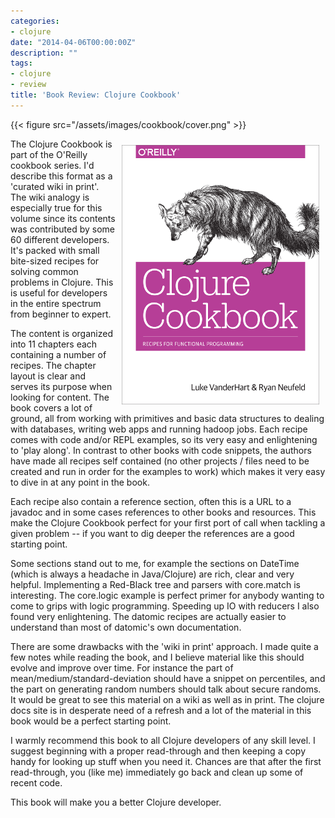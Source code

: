 ```yaml
---
categories:
- clojure
date: "2014-04-06T00:00:00Z"
description: ""
tags:
- clojure
- review
title: 'Book Review: Clojure Cookbook'
---
```


{{< figure src="/assets/images/cookbook/cover.png" >}}

<div style="float:right"><img style="padding: 10px" src="/assets/images/cookbook/cover.png"/></div>

The Clojure Cookbook is part of the O'Reilly cookbook series. I'd describe this format as a 'curated wiki in print'. The wiki analogy is especially true for this volume since its contents was contributed by some 60 different developers. It's packed with small bite-sized recipes for solving common problems in Clojure. This is useful for developers in the entire spectrum from beginner to expert.

<!--more-->

The content is organized into 11 chapters each containing a number of recipes. The chapter layout is clear and serves its purpose when looking for content. The book covers a lot of ground, all from working with primitives and basic data structures to dealing with databases, writing web apps and running hadoop jobs. Each recipe comes with code and/or REPL examples, so its very easy and enlightening to 'play along'. In contrast to other books with code snippets, the authors have made all recipes self contained (no other projects / files need to be created and run in order for the examples to work) which makes it very easy to dive in at any point in the book.

Each recipe also contain a reference section, often this is a URL to a javadoc and in some cases references to other books and resources. This make the Clojure Cookbook perfect for your first port of call when tackling a given problem -- if you want to dig deeper the references are a good starting point.

Some sections stand out to me, for example the sections on DateTime (which is always a headache in Java/Clojure) are rich, clear and very helpful. Implementing a Red-Black tree and parsers with core.match is interesting. The core.logic example is perfect primer for anybody wanting to come to grips with logic programming. Speeding up IO with reducers I also found very enlightening. The datomic recipes are actually easier to understand than most of datomic's own documentation.

There are some drawbacks with the 'wiki in print' approach. I made quite a few notes while reading the book, and I believe material like this should evolve and improve over time. For instance the part of mean/medium/standard-deviation should have a snippet on percentiles, and the part on generating random numbers should talk about secure randoms. It would be great to see this material on a wiki as well as in print. The clojure docs site is in desperate need of a refresh and a lot of the material in this book would be a perfect starting point.

I warmly recommend this book to all Clojure developers of any skill level. I suggest beginning with a proper read-through and then keeping a copy handy for looking up stuff when you need it. Chances are that after the first read-through, you (like me) immediately go back and clean up some of recent code.

This book will make you a better Clojure developer.
